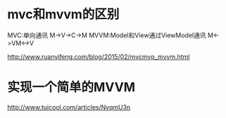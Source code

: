 # mvc和mvvm的区别

MVC:单向通讯 M->V->C->M
MVVM:Model和View通过ViewModel通讯 M<->VM<->V

http://www.ruanyifeng.com/blog/2015/02/mvcmvp_mvvm.html

# 实现一个简单的MVVM

http://www.tuicool.com/articles/NvqmU3n
